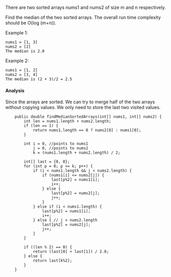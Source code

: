 There are two sorted arrays nums1 and nums2 of size m and n respectively.

Find the median of the two sorted arrays. The overall run time complexity should be O(log (m+n)).

Example 1:
```
nums1 = [1, 3]
nums2 = [2]
The median is 2.0
```

Example 2:
```
nums1 = [1, 2]
nums2 = [3, 4]
The median is (2 + 3)/2 = 2.5
```

#### Analysis

Since the arrays are sorted. We can try to merge half of the two arrays without copying values.
We only need to store the last two visited values.

```
    public double findMedianSortedArrays(int[] nums1, int[] nums2) {
        int len = nums1.length + nums2.length;
        if (len == 1) {
            return nums1.length == 0 ? nums2[0] : nums1[0];
        }

        int i = 0, //points to nums1
            j = 0, //points to nums2
            k = (nums1.length + nums2.length) / 2;

        int[] last = {0, 0};
        for (int p = 0; p <= k; p++) {
            if (i < nums1.length && j < nums2.length) {
                if (nums1[i] <= nums2[j]) {
                    last[p%2] = nums1[i];
                    i++;
                } else {
                    last[p%2] = nums2[j];
                    j++;
                }
            } else if (i < nums1.length) {
                last[p%2] = nums1[i];
                i++;
            } else { // j < nums2.length
                last[p%2] = nums2[j];
                j++;
            }
        }

        if ((len % 2) == 0) {
            return (last[0] + last[1]) / 2.0;
        } else {
            return last[k%2];
        }
    }
```
